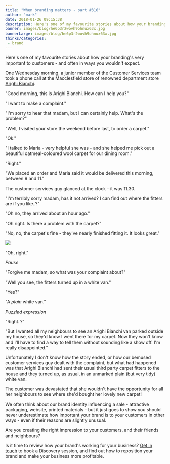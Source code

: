 ```yaml
---
title: "When branding matters - part #316"
author: "mark"
date: 2018-01-26 09:15:38
description: Here's one of my favourite stories about how your branding's very important to customers - and often in ways you wouldn't expect...
banner: images/blog/he6p3r2wovh9ohnux63x.jpg
bannerLarge: images/blog/he6p3r2wovh9ohnux63x.jpg
thinks/categories: 
 - brand
---
```


Here's one of my favourite stories about how your branding's very important to customers - and often in ways you wouldn't expect.

One Wednesday morning, a junior member of the Customer Services team took a phone call at the Macclesfield store of renowned department store [Arighi Bianchi](https://www.arighibianchi.co.uk/).

"Good morning, this is Arighi Bianchi. How can I help you?"

"I want to make a complaint."

"I'm sorry to hear that madam, but I can certainly help. What's the problem?"

"Well, I visited your store the weekend before last, to order a carpet."

"Ok."

"I talked to Maria - very helpful she was - and she helped me pick out a beautiful oatmeal-coloured wool carpet for our dining room."

"Right."

"We placed an order and Maria said it would be delivered this morning, between 9 and 11."

The customer services guy glanced at the clock - it was 11.30.

"I'm terribly sorry madam, has it not arrived? I can find out where the fitters are if you like..?"

"Oh no, they arrived about an hour ago."

"Oh right. Is there a problem with the carpet?"

"No, no, the carpet's fine - they've nearly finished fitting it. It looks great."

![](images/blog/shutterstock_88822819.jpg)

"Oh, right."

*Pause*

"Forgive me madam, so what was your complaint about?"

"Well you see, the fitters turned up in a white van."

"Yes?"

"A *plain* white van."

*Puzzled expression*

"Right..?"

"But I wanted all my neighbours to see an Arighi Bianchi van parked outside my house, so they'd know I went there for my carpet. Now they won't know and I'll have to find a way to tell them without sounding like a show off. I'm really disappointed."

Unfortunately I don't know how the story ended, or how our bemused customer services guy dealt with the complaint, but what had happened was that Arighi Bianchi had sent their usual third party carpet fitters to the house and they turned up, as usual, in an unmarked plain (but very tidy) white van.

The customer was devastated that she wouldn't have the opportunity for all her neighbours to see where she'd bought her lovely new carpet!

We often think about our brand identity influencing a sale - attractive packaging, website, printed materials - but it just goes to show you should never underestimate how important your brand is to your customers in other ways - even if their reasons are slightly unusual.

Are you creating the right impression to your customers, and their friends and neighbours?

Is it time to review how your brand's working for your business? [Get in touch](/contact/) to book a Discovery session, and find out how to reposition your brand and make your business more profitable.


